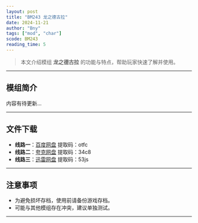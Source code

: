 ```yaml
---
layout: post
title: "BM243 龙之德古拉"
date: 2024-11-21
author: "Bny"
tags: ["mod", "char"]
scode: BM243
reading_time: 5
---
```


> 本文介绍模组 **龙之德古拉** 的功能与特点，帮助玩家快速了解并使用。

---

## 模组简介

内容有待更新...

---


## 文件下载
- **线路一**：[百度网盘](https://pan.baidu.com/s/17MtLsv9Jktmgp7nkGSF3CQ?pwd=otfc)  提取码：otfc  
- **线路二**：[夸克网盘](https://pan.quark.cn/s/1c76a8ab735d?pwd=34c8)  提取码：34c8  
- **线路三**：[迅雷网盘](https://pan.xunlei.com/s/VOCCblDh5YAO0PtoC5EGP9oRA1?pwd=53js)  提取码：53js  

---

## 注意事项
- 为避免损坏存档，使用前请备份游戏存档。
- 可能与其他模组存在冲突，建议单独测试。

---

